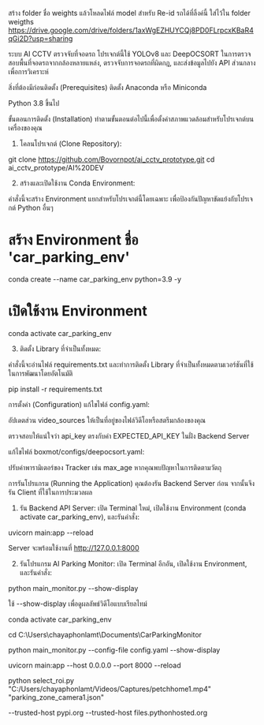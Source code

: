 สร้าง folder ชื่อ weights แล้วโหลดไฟล์ model สำหรับ Re-id รถได้ที่ลิ้งค์นี้ ใส่ไว้ใน folder weigths
https://drive.google.com/drive/folders/1axWgEZHUYCQj8PD0FLrpcxKBaR4qGi2D?usp=sharing

ระบบ AI CCTV ตรวจจับที่จอดรถ
โปรเจกต์นี้ใช้ YOLOv8 และ DeepOCSORT ในการตรวจสอบพื้นที่จอดรถจากกล้องหลายแหล่ง, ตรวจจับการจอดรถที่ผิดกฎ, และส่งข้อมูลไปยัง API ส่วนกลางเพื่อการวิเคราะห์

สิ่งที่ต้องมีก่อนติดตั้ง (Prerequisites)
ติดตั้ง Anaconda หรือ Miniconda

Python 3.8 ขึ้นไป

ขั้นตอนการติดตั้ง (Installation)
ทำตามขั้นตอนต่อไปนี้เพื่อตั้งค่าสภาพแวดล้อมสำหรับโปรเจกต์บนเครื่องของคุณ

1. โคลนโปรเจกต์ (Clone Repository):

git clone https://github.com/Bovornpot/ai_cctv_prototype.git
cd ai_cctv_prototype/AI%20DEV


2. สร้างและเปิดใช้งาน Conda Environment:

คำสั่งนี้จะสร้าง Environment แยกสำหรับโปรเจกต์นี้โดยเฉพาะ เพื่อป้องกันปัญหาขัดแย้งกับโปรเจกต์ Python อื่นๆ

# สร้าง Environment ชื่อ 'car_parking_env'
conda create --name car_parking_env python=3.9 -y

# เปิดใช้งาน Environment
conda activate car_parking_env


3. ติดตั้ง Library ที่จำเป็นทั้งหมด:

คำสั่งนี้จะอ่านไฟล์ requirements.txt และทำการติดตั้ง Library ที่จำเป็นทั้งหมดตามเวอร์ชันที่ใช้ในการพัฒนาโดยอัตโนมัติ

pip install -r requirements.txt


การตั้งค่า (Configuration)
แก้ไขไฟล์ config.yaml:

อัปเดตส่วน video_sources ให้เป็นที่อยู่ของไฟล์วิดีโอหรือสตรีมกล้องของคุณ

ตรวจสอบให้แน่ใจว่า api_key ตรงกับค่า EXPECTED_API_KEY ในฝั่ง Backend Server

แก้ไขไฟล์ boxmot/configs/deepocsort.yaml:

ปรับค่าพารามิเตอร์ของ Tracker เช่น max_age หากคุณพบปัญหาในการติดตามวัตถุ

การรันโปรแกรม (Running the Application)
คุณต้องรัน Backend Server ก่อน จากนั้นจึงรัน Client ที่ใช้ในการประมวลผล

1. รัน Backend API Server:
เปิด Terminal ใหม่, เปิดใช้งาน Environment (conda activate car_parking_env), และรันคำสั่ง:

uvicorn main:app --reload


Server จะพร้อมใช้งานที่ http://127.0.0.1:8000

2. รันโปรแกรม AI Parking Monitor:
เปิด Terminal อีกอัน, เปิดใช้งาน Environment, และรันคำสั่ง:

python main_monitor.py --show-display


ใช้ --show-display เพื่อดูผลลัพธ์วิดีโอแบบเรียลไทม์

conda activate car_parking_env

cd C:\Users\chayaphonlamt\Documents\CarParkingMonitor

python main_monitor.py --config-file config.yaml --show-display

uvicorn main:app --host 0.0.0.0 --port 8000 --reload

python select_roi.py "C:/Users/chayaphonlamt/Videos/Captures/petchhome1.mp4" "parking_zone_camera1.json"

 --trusted-host pypi.org --trusted-host files.pythonhosted.org

